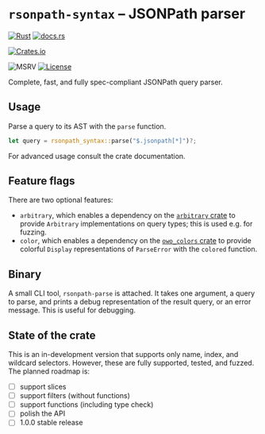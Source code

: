 # `rsonpath-syntax` &ndash; JSONPath parser

[![Rust](https://github.com/V0ldek/rsonpath/actions/workflows/rust.yml/badge.svg)](https://github.com/V0ldek/rsonpath/actions/workflows/rust.yml)
[![docs.rs](https://img.shields.io/docsrs/rsonpath-syntax?logo=docs.rs)](https://docs.rs/crate/rsonpath-syntax/latest)

[![Crates.io](https://img.shields.io/crates/v/rsonpath-syntax?logo=docs.rs)](https://crates.io/crates/rsonpath-syntax)

![MSRV](https://img.shields.io/badge/msrv-v1.67.1-orange?logo=rust "Minimum Supported Rust Version for `rsonpath-syntax`")
[![License](https://img.shields.io/crates/l/rsonpath)](https://choosealicense.com/licenses/mit/)

Complete, fast, and fully spec-compliant JSONPath query parser.

## Usage

Parse a query to its AST with the `parse` function.

```rust
let query = rsonpath_syntax::parse("$.jsonpath[*]")?;
```

For advanced usage consult the crate documentation.

## Feature flags

There are two optional features:

- `arbitrary`, which enables a dependency on the [`arbitrary` crate](https://docs.rs/arbitrary/latest/arbitrary/) to provide `Arbitrary` implementations on query types; this is used e.g. for fuzzing.
- `color`, which enables a dependency on the [`owo_colors` crate](https://docs.rs/owo-colors/latest/owo_colors/) to provide colorful `Display` representations of `ParseError` with the `colored` function.

## Binary

A small CLI tool, `rsonpath-parse` is attached. It takes one argument, a query to parse, and prints a debug representation of the result query, or an error message. This is useful for debugging.

## State of the crate

This is an in-development version that supports only name, index, and wildcard selectors.
However, these are fully supported, tested, and fuzzed. The planned roadmap is:

- [ ] support slices
- [ ] support filters (without functions)
- [ ] support functions (including type check)
- [ ] polish the API
- [ ] 1.0.0 stable release
